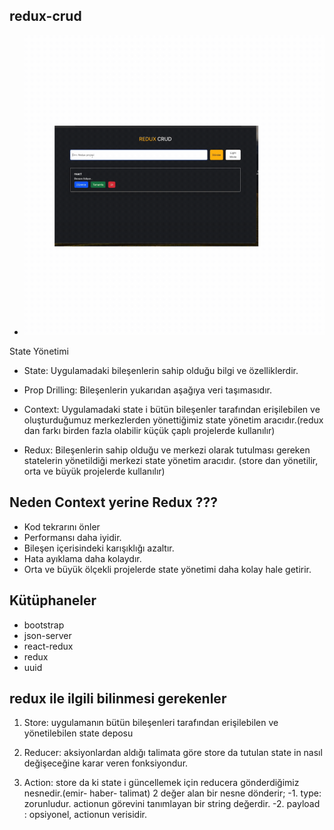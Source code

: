 ## redux-crud

- <img src="screen.gif"/>


 State Yönetimi

- State: Uygulamadaki bileşenlerin sahip olduğu bilgi ve özelliklerdir.

- Prop Drilling: Bileşenlerin yukarıdan aşağıya veri taşımasıdır.

- Context: Uygulamadaki state i bütün bileşenler tarafından erişilebilen ve oluşturduğumuz merkezlerden yönettiğimiz state yönetim aracıdır.(redux dan farkı birden fazla olabilir küçük çaplı projelerde kullanılır)

- Redux: Bileşenlerin sahip olduğu ve merkezi olarak tutulması gereken statelerin yönetildiği merkezi state yönetim aracıdır. (store dan yönetilir, orta ve büyük projelerde kullanılır)

## Neden Context yerine Redux ??? 

- Kod tekrarını önler
- Performansı daha iyidir.
- Bileşen içerisindeki karışıklığı azaltır.
- Hata ayıklama daha kolaydır.
- Orta ve büyük ölçekli projelerde state yönetimi daha kolay hale getirir.

## Kütüphaneler

- bootstrap
- json-server
- react-redux
- redux
- uuid

## redux ile ilgili bilinmesi gerekenler

1. Store: uygulamanın bütün bileşenleri tarafından erişilebilen ve yönetilebilen state deposu

2. Reducer: aksiyonlardan aldığı talimata göre store da tutulan  state in  nasıl değişeceğine karar veren fonksiyondur.

3. Action: store da ki state i güncellemek için reducera gönderdiğimiz nesnedir.(emir- haber- talimat)
2 değer alan bir nesne dönderir;
-1. type: zorunludur. actionun görevini tanımlayan bir string değerdir.
-2. payload : opsiyonel, actionun verisidir.


